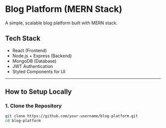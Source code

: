 # Blog Platform (MERN Stack)

A simple, scalable blog platform built with MERN stack.

## Tech Stack

- React (Frontend)
- Node.js + Express (Backend)
- MongoDB (Database)
- JWT Authentication
- Styled Components for UI

---

## How to Setup Locally

### 1. Clone the Repository

```bash
git clone https://github.com/your-username/blog-platform.git
cd blog-platform
```
